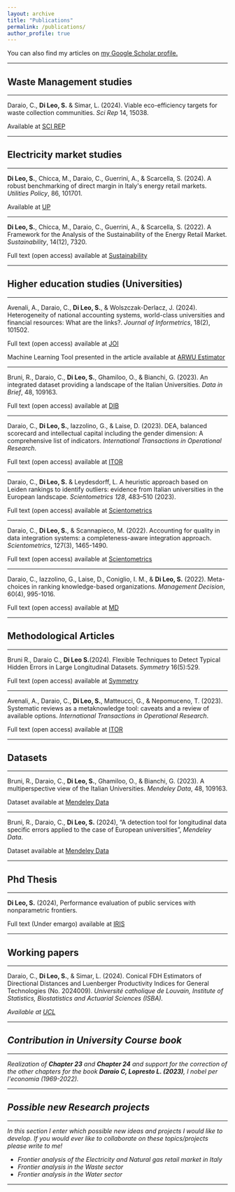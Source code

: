 ```yaml
---
layout: archive
title: "Publications"
permalink: /publications/
author_profile: true
---
```



You can also find my articles on <u><a href="https://scholar.google.com/citations?user=uXEtOBsAAAAJ&hl=it">my Google Scholar profile</a>.</u>


_________________

## Waste Management studies

_________________


Daraio, C., **Di Leo, S.** & Simar, L. (2024). Viable eco-efficiency targets for waste collection communities. <i> Sci Rep</i> 14, 15038. 

Available at <a href="https://doi.org/10.1038/s41598-024-66077-y "> SCI REP </a>


_________________

## Electricity market studies

_________________

**Di Leo, S.**, Chicca, M., Daraio, C., Guerrini, A., & Scarcella, S. (2024).  A robust benchmarking of direct margin in Italy's energy retail markets. <i> Utilities Policy</i>,  86, 101701. 

Available at <a href="https://doi.org/10.1016/j.jup.2023.101701"> UP </a>

_________________
**Di Leo, S.**, Chicca, M., Daraio, C., Guerrini, A., & Scarcella, S. (2022). A Framework for the Analysis of the Sustainability of the Energy Retail Market.<i> Sustainability</i>, 14(12), 7320.

Full text (open access) available at <a href="https://doi.org/10.3390/su14127320"> Sustainability </a>

_________________

## Higher education studies (Universities)
_________________

Avenali, A., Daraio, C., **Di Leo, S.**, & Wolszczak-Derlacz, J. (2024). Heterogeneity of national accounting systems, world-class universities and financial resources: What are the links?.<i> Journal of Informetrics</i>, 18(2), 101502.

Full text (open access) available at <a href="https://doi.org/10.1016/j.joi.2024.101502"> JOI </a>

Machine Learning Tool presented in the article available at <a href="https://simonedileo.shinyapps.io/ARWU_League_Estimator/"> ARWU Estimator </a>

_________________
Bruni, R., Daraio, C., **Di Leo, S.**, Ghamiloo, O., & Bianchi, G. (2023). An integrated dataset providing a landscape of the Italian Universities. <i>Data in Brief</i>, 48, 109163.

Full text (open access) available at <a href="https://doi.org/10.1016/j.dib.2023.109163"> DIB </a>

_________________
Daraio, C., **Di Leo, S.**, Iazzolino, G., & Laise, D. (2023). DEA, balanced scorecard and intellectual capital including the gender dimension: A comprehensive list of indicators. <i>International Transactions in Operational Research</i>.

Full text (open access) available at <a href="https://doi.org/10.1111/itor.13293"> ITOR </a>

_________________
Daraio, C., **Di Leo, S.** & Leydesdorff, L. A heuristic approach based on Leiden rankings to identify outliers: evidence from Italian universities in the European landscape. <i>Scientometrics 128</i>, 483–510 (2023). 

Full text (open access) available at <a href="https://doi.org/10.1007/s11192-022-04551-y"> Scientometrics </a>

_________________
Daraio, C., **Di Leo, S.**, & Scannapieco, M. (2022). Accounting for quality in data integration systems: a completeness-aware integration approach. <i>Scientometrics</i>, 127(3), 1465-1490.

Full text (open access) available at <a href="https://doi.org/10.1007/s11192-022-04266-0"> Scientometrics </a>

_________________

Daraio, C., Iazzolino, G., Laise, D., Coniglio, I. M., & **Di Leo, S.** (2022). Meta-choices in ranking knowledge-based organizations. <i>Management Decision</i>, 60(4), 995-1016.

Full text (open access) available at <a href="https://doi.org/10.1108/MD-01-2021-0069"> MD </a>

_________________

## Methodological Articles

_________________

Bruni R., Daraio C., **Di Leo S.**(2024). Flexible Techniques to Detect Typical Hidden Errors in Large Longitudinal Datasets. <i>Symmetry</i> 16(5):529.

Full text (open access) available at <a href="https://doi.org/10.3390/sym16050529"> Symmetry </a> 

_________________

Avenali, A., Daraio, C., **Di Leo, S.**, Matteucci, G., & Nepomuceno, T. (2023). Systematic reviews as a metaknowledge tool: caveats and a review of available options.<i> International Transactions in Operational Research</i>.

Full text (open access) available at <a href="https://doi.org/10.1111/itor.13309"> ITOR </a>

_________________
## Datasets
_________________
Bruni, R., Daraio, C., **Di Leo, S.**, Ghamiloo, O., & Bianchi, G. (2023). A multiperspective view of the Italian Universities. <i>Mendeley Data</i>, 48, 109163.

Dataset available at <a href="https://doi.org/10.17632/pycv47nk3p"> Mendeley Data </a>

_________________

Bruni, R., Daraio, C., **Di Leo, S.** (2024), “A detection tool for longitudinal data specific errors applied to the case of European universities”, <i>Mendeley Data</i>.

Dataset available at <a href="https://doi.org/10.17632/syyc7t4z54"> Mendeley Data </a>

_________________
## Phd Thesis
_________________

**Di Leo, S.** (2024), Performance evaluation of public services with nonparametric frontiers.

Full text (Under emargo) available at <a href="https://iris.uniroma1.it/handle/11573/1700558"> IRIS </a>

_________________

## Working papers
_________________

Daraio, C., **Di Leo, S.**, & Simar, L. (2024). Conical FDH Estimators of Directional Distances and Luenberger Productivity Indices for General Technologies (No. 2024009). <i>Université catholique de Louvain, Institute of Statistics, Biostatistics and Actuarial Sciences (ISBA).<i>

Available at <a href="https://dial.uclouvain.be/pr/boreal/object/boreal%3A285809/datastream/PDF_01/view"> UCL </a>

_________________

## Contribution in University Course book
_________________

Realization of **Chapter 23** and **Chapter 24** and support for the correction of the other chapters for the book **Daraio C, Lopresto L. (2023)**, <i>I nobel per l'economia (1969-2022)</i>.

_________________


## Possible new Research projects
_________________
In this section I enter which possible new ideas and projects I would like to develop.
If you would ever like to collaborate on these topics/projects please write to me!

- Frontier analysis of the Electricity and Natural gas retail market in Italy
- Frontier analysis in the Waste sector
- Frontier analysis in the Water sector

_________________


<!--{% include base_path %}

{% for post in site.publications reversed %}
  {% include archive-single.html %}
{% endfor %}
-->


